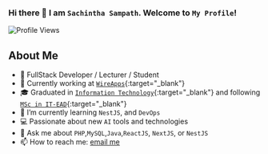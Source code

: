 ### Hi there 👋 I am `Sachintha Sampath`. Welcome to `My Profile`!


![Profile Views](https://komarev.com/ghpvc/?username=SachinthaSampath&abbreviated=true&label=Profile+Views&style=flat-square)

## About Me

- 💼 FullStack Developer / Lecturer / Student
- 🔭 Currently working at [`WireApps`](https://www.wireapps.co.uk/){:target="_blank"}
- 🎓 Graduated in [`Information Technology`](https://www.bit.lk/index.php/about-bit){:target="_blank"} and following [`MSc in IT-EAD`](https://www.sliit.lk/graduate-studies-research/programms/msc-programmes/msc-enterprise-applications-development-degree/){:target="_blank"}
- 🌱 I’m currently learning `NestJS`, and `DevOps`
- 💻 Passionate about new `AI` tools and technologies
- 💬 Ask me about `PHP`,`MySQL`,`Java`,`ReactJS`, `NextJS`, or `NestJS`
- 📫 How to reach me: [email me](mailto:sachintha.hello@gmail.com) 


<!--
**SachinthaSampath/SachinthaSampath** is a ✨ _special_ ✨ repository because its `README.md` (this file) appears on your GitHub profile.

Here are some ideas to get you started:

- 🔭 I’m currently working on ...
- 🌱 I’m currently learning ...
- 👯 I’m looking to collaborate on ...
- 🤔 I’m looking for help with ...
- 💬 Ask me about ...
- 📫 How to reach me: ...
- 😄 Pronouns: ...
- ⚡ Fun fact: ...
-->
